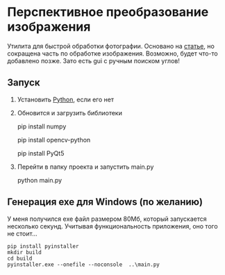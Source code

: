 # Перспективное преобразование изображения
Утилита для быстрой обработки фотографии.
Основано на [статье](https://nuancesprog.ru/p/7590/), но сокращена часть по обработке изображения.
Возможно, будет что-то добавлено позже.
Зато есть gui с ручным поиском углов!
## Запуск
1. Установить [Python](https://www.python.org/downloads/), если его нет
2. Обновится и загрузить библиотеки

    pip install numpy

    pip install opencv-python

    pip install PyQt5

3. Перейти в папку проекта и запустить main.py

    python main.py

## Генерация exe для Windows (по желанию)
У меня получился exe файл размером 80Мб, который запускается несколько секунд. Учитывая функциональность приложения, оно того не стоит...

    pip install pyinstaller
    mkdir build
    cd build
    pyinstaller.exe --onefile --noconsole  ..\main.py

